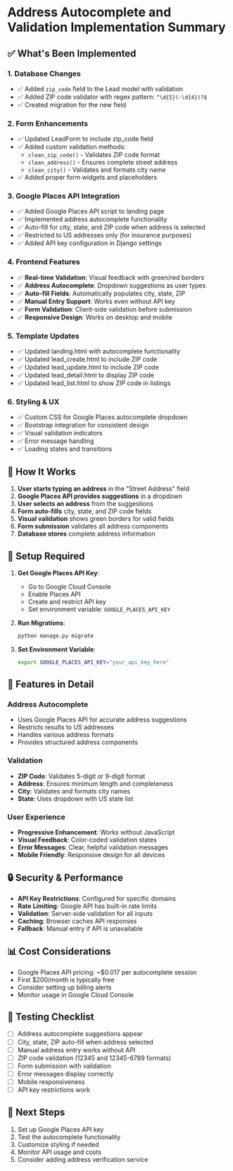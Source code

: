 # Address Autocomplete and Validation Implementation Summary

## ✅ What's Been Implemented

### 1. **Database Changes**
- ✅ Added `zip_code` field to the Lead model with validation
- ✅ Added ZIP code validator with regex pattern: `^\d{5}(-\d{4})?$`
- ✅ Created migration for the new field

### 2. **Form Enhancements**
- ✅ Updated LeadForm to include zip_code field
- ✅ Added custom validation methods:
  - `clean_zip_code()` - Validates ZIP code format
  - `clean_address()` - Ensures complete street address
  - `clean_city()` - Validates and formats city name
- ✅ Added proper form widgets and placeholders

### 3. **Google Places API Integration**
- ✅ Added Google Places API script to landing page
- ✅ Implemented address autocomplete functionality
- ✅ Auto-fill for city, state, and ZIP code when address is selected
- ✅ Restricted to US addresses only (for insurance purposes)
- ✅ Added API key configuration in Django settings

### 4. **Frontend Features**
- ✅ **Real-time Validation**: Visual feedback with green/red borders
- ✅ **Address Autocomplete**: Dropdown suggestions as user types
- ✅ **Auto-fill Fields**: Automatically populates city, state, ZIP
- ✅ **Manual Entry Support**: Works even without API key
- ✅ **Form Validation**: Client-side validation before submission
- ✅ **Responsive Design**: Works on desktop and mobile

### 5. **Template Updates**
- ✅ Updated landing.html with autocomplete functionality
- ✅ Updated lead_create.html to include ZIP code
- ✅ Updated lead_update.html to include ZIP code
- ✅ Updated lead_detail.html to display ZIP code
- ✅ Updated lead_list.html to show ZIP code in listings

### 6. **Styling & UX**
- ✅ Custom CSS for Google Places autocomplete dropdown
- ✅ Bootstrap integration for consistent design
- ✅ Visual validation indicators
- ✅ Error message handling
- ✅ Loading states and transitions

## 🚀 How It Works

1. **User starts typing an address** in the "Street Address" field
2. **Google Places API provides suggestions** in a dropdown
3. **User selects an address** from the suggestions
4. **Form auto-fills** city, state, and ZIP code fields
5. **Visual validation** shows green borders for valid fields
6. **Form submission** validates all address components
7. **Database stores** complete address information

## 🔧 Setup Required

1. **Get Google Places API Key**:
   - Go to Google Cloud Console
   - Enable Places API
   - Create and restrict API key
   - Set environment variable: `GOOGLE_PLACES_API_KEY`

2. **Run Migrations**:
   ```bash
   python manage.py migrate
   ```

3. **Set Environment Variable**:
   ```bash
   export GOOGLE_PLACES_API_KEY="your_api_key_here"
   ```

## 📝 Features in Detail

### Address Autocomplete
- Uses Google Places API for accurate address suggestions
- Restricts results to US addresses
- Handles various address formats
- Provides structured address components

### Validation
- **ZIP Code**: Validates 5-digit or 9-digit format
- **Address**: Ensures minimum length and completeness
- **City**: Validates and formats city names
- **State**: Uses dropdown with US state list

### User Experience
- **Progressive Enhancement**: Works without JavaScript
- **Visual Feedback**: Color-coded validation states
- **Error Messages**: Clear, helpful validation messages
- **Mobile Friendly**: Responsive design for all devices

## 🔒 Security & Performance

- **API Key Restrictions**: Configured for specific domains
- **Rate Limiting**: Google API has built-in rate limits
- **Validation**: Server-side validation for all inputs
- **Caching**: Browser caches API responses
- **Fallback**: Manual entry if API is unavailable

## 📊 Cost Considerations

- Google Places API pricing: ~$0.017 per autocomplete session
- First $200/month is typically free
- Consider setting up billing alerts
- Monitor usage in Google Cloud Console

## 🧪 Testing Checklist

- [ ] Address autocomplete suggestions appear
- [ ] City, state, ZIP auto-fill when address selected
- [ ] Manual address entry works without API
- [ ] ZIP code validation (12345 and 12345-6789 formats)
- [ ] Form submission with validation
- [ ] Error messages display correctly
- [ ] Mobile responsiveness
- [ ] API key restrictions work

## 🎯 Next Steps

1. Set up Google Places API key
2. Test the autocomplete functionality
3. Customize styling if needed
4. Monitor API usage and costs
5. Consider adding address verification service
